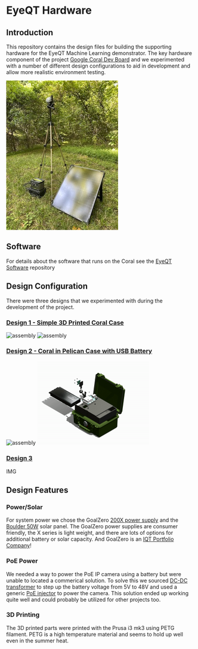 # EyeQT Hardware

## Introduction

This repository contains the design files for building the supporting hardware for the EyeQT Machine Learning demonstrator. The key hardware component of the project [Google Coral Dev Board]() and we experimented with a number of different design configurations to aid in development and allow more realistic environment testing.

![StakeoutBox](documentation/images/001.jpg)

## Software

For details about the software that runs on the Coral see the [EyeQT Software]() repository

## Design Configuration

There were three designs that we experimented with during the development of the project.

### [Design 1 - Simple 3D Printed Coral Case]()

<img src="documentation/images/dev-case-assembly.gif" alt="assembly" width="300 ">
<img src="documentation/images/dev-case-explode.gif" alt="assembly" width="300 ">

### [Design 2 - Coral in Pelican Case with USB Battery]()

<img src="documentation/images/design-2.mp4.gif" alt="assembly" width="300 ">
<img src="documentation/images/design-2-explode.mp4.gif" alt="assembly" width="300 ">

### [Design 3]()

IMG

## Design Features

### Power/Solar

For system power we chose the GoalZero [200X power supply]() and the [Boulder 50W]() solar panel. The GoalZero power supplies are consumer friendly, the X series is light weight, and there are lots of options for additional battery or solar capacity. And GoalZero is an [IQT Portfolio Company](https://www.iqt.org/goal-zero/)!

### PoE Power

We needed a way to power the PoE IP camera using a battery but were unable to located a commerical solution. To solve this we sourced [DC-DC transformer]() to step up the battery voltage from 5V to 48V and used a generic [PoE injector]() to power the camera. This solution ended up working quite well and could probably be utilized for other projects too. 

### 3D Printing

The 3D printed parts were printed with the Prusa i3 mk3 using PETG filament. PETG is a high temperature material and seems to hold up well even in the summer heat.